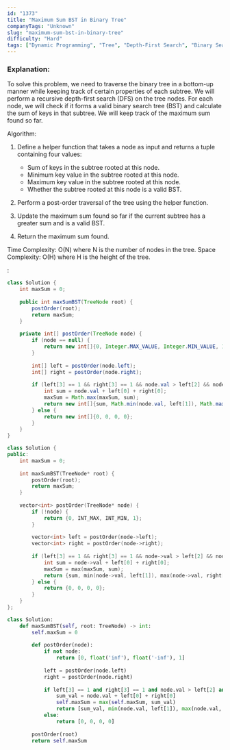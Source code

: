 ```yaml
---
id: "1373"
title: "Maximum Sum BST in Binary Tree"
companyTags: "Unknown"
slug: "maximum-sum-bst-in-binary-tree"
difficulty: "Hard"
tags: ["Dynamic Programming", "Tree", "Depth-First Search", "Binary Search Tree", "Binary Tree"]
---
```


### Explanation:
To solve this problem, we need to traverse the binary tree in a bottom-up manner while keeping track of certain properties of each subtree. We will perform a recursive depth-first search (DFS) on the tree nodes. For each node, we will check if it forms a valid binary search tree (BST) and calculate the sum of keys in that subtree. We will keep track of the maximum sum found so far.

Algorithm:
1. Define a helper function that takes a node as input and returns a tuple containing four values:
   - Sum of keys in the subtree rooted at this node.
   - Minimum key value in the subtree rooted at this node.
   - Maximum key value in the subtree rooted at this node.
   - Whether the subtree rooted at this node is a valid BST.

2. Perform a post-order traversal of the tree using the helper function.
3. Update the maximum sum found so far if the current subtree has a greater sum and is a valid BST.
4. Return the maximum sum found.

Time Complexity: O(N) where N is the number of nodes in the tree.
Space Complexity: O(H) where H is the height of the tree.

:

```java
class Solution {
    int maxSum = 0;
    
    public int maxSumBST(TreeNode root) {
        postOrder(root);
        return maxSum;
    }
    
    private int[] postOrder(TreeNode node) {
        if (node == null) {
            return new int[]{0, Integer.MAX_VALUE, Integer.MIN_VALUE, 1};
        }
        
        int[] left = postOrder(node.left);
        int[] right = postOrder(node.right);
        
        if (left[3] == 1 && right[3] == 1 && node.val > left[2] && node.val < right[1]) {
            int sum = node.val + left[0] + right[0];
            maxSum = Math.max(maxSum, sum);
            return new int[]{sum, Math.min(node.val, left[1]), Math.max(node.val, right[2]), 1};
        } else {
            return new int[]{0, 0, 0, 0};
        }
    }
}
```

```cpp
class Solution {
public:
    int maxSum = 0;
    
    int maxSumBST(TreeNode* root) {
        postOrder(root);
        return maxSum;
    }
    
    vector<int> postOrder(TreeNode* node) {
        if (!node) {
            return {0, INT_MAX, INT_MIN, 1};
        }
        
        vector<int> left = postOrder(node->left);
        vector<int> right = postOrder(node->right);
        
        if (left[3] == 1 && right[3] == 1 && node->val > left[2] && node->val < right[1]) {
            int sum = node->val + left[0] + right[0];
            maxSum = max(maxSum, sum);
            return {sum, min(node->val, left[1]), max(node->val, right[2]), 1};
        } else {
            return {0, 0, 0, 0};
        }
    }
};
```

```python
class Solution:
    def maxSumBST(self, root: TreeNode) -> int:
        self.maxSum = 0
        
        def postOrder(node):
            if not node:
                return [0, float('inf'), float('-inf'), 1]
            
            left = postOrder(node.left)
            right = postOrder(node.right)
            
            if left[3] == 1 and right[3] == 1 and node.val > left[2] and node.val < right[1]:
                sum_val = node.val + left[0] + right[0]
                self.maxSum = max(self.maxSum, sum_val)
                return [sum_val, min(node.val, left[1]), max(node.val, right[2]), 1]
            else:
                return [0, 0, 0, 0]
        
        postOrder(root)
        return self.maxSum
```